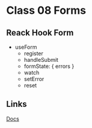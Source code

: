 # Class 08 Forms

## Reack Hook Form

- useForm
  - register
  - handleSubmit
  - formState: { errors }
  - watch
  - setError
  - reset

## Links

[Docs](https://www.react-hook-form.com/)
